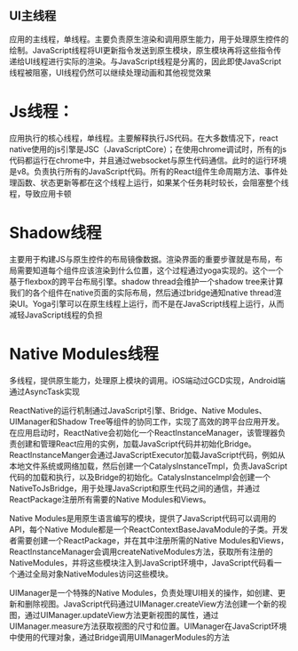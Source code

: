 
## UI主线程
应用的主线程，单线程。主要负责原生渲染和调用原生能力，用于处理原生控件的绘制。JavaScript线程将UI更新指令发送到原生模块，原生模块再将这些指令传递给UI线程进行实际的渲染。与JavaScript线程是分离的，因此即使JavaScript线程被阻塞，UI线程仍然可以继续处理动画和其他视觉效果

# Js线程：
应用执行的核心线程，单线程。主要解释执行JS代码。在大多数情况下，react native使用的js引擎是JSC（JavaScriptCore）；在使用chrome调试时，所有的js代码都运行在chrome中，并且通过websocket与原生代码通信。此时的运行环境是v8。负责执行所有的JavaScript代码。所有的React组件生命周期方法、事件处理函数、状态更新等都在这个线程上运行，如果某个任务耗时较长，会阻塞整个线程，导致应用卡顿

# Shadow线程
主要用于构建JS与原生控件的布局镜像数据。渲染界面的重要步骤就是布局，布局需要知道每个组件应该渲染到什么位置，这个过程通过yoga实现的。这个一个基于flexbox的跨平台布局引擎。shadow thread会维护一个shadow tree来计算我们的各个组件在native页面的实际布局，然后通过bridge通知native thread渲染UI。Yoga引擎可以在原生线程上运行，而不是在JavaScript线程上运行，从而减轻JavaScript线程的负担

# Native Modules线程
多线程，提供原生能力，处理原上模块的调用。iOS端动过GCD实现，Android端通过AsyncTask实现

ReactNative的运行机制通过JavaScript引擎、Bridge、Native Modules、UIManager和Shadow Tree等组件的协同工作，实现了高效的跨平台应用开发。在应用启动时，ReactNative会初始化一个ReactInstanceManager，该管理器负责创建和管理React应用的实例，加载JavaScript代码并初始化Bridge。ReactInstanceManger会通过JavaScriptExecutor加载JavaScript代码，例如从本地文件系统或网络加载，然后创建一个CatalysInstanceTmpl，负责JavaScript代码的加载和执行，以及Bridge的初始化。CatalysInstanceImpl会创建一个NativeToJsBridge，用于处理JavaScript和原生代码之间的通信，并通过ReactPackage注册所有需要的Native Modules和Views。

Native Modules是用原生语言编写的模块，提供了JavaScript代码可以调用的API，每个Native Module都是一个ReactContextBaseJavaModule的子类。开发者需要创建一个ReactPackage，并在其中注册所需的Native Modules和Views，ReactInstanceManager会调用createNativeModules方法，获取所有注册的NativeModules，并将这些模块注入到JavaScript环境中，JavaScript代码看一个通过全局对象NativeModules访问这些模块。

UIManager是一个特殊的Native Modules，负责处理UI相关的操作，如创建、更新和删除视图。JavaScript代码通过UIManager.createView方法创建一个新的视图，通过UIManager.updateView方法更新视图的属性，通过UIManager.measure方法获取视图的尺寸和位置。UIManager在JavaScript环境中使用的代理对象，通过Bridge调用UIManagerModules的方法


